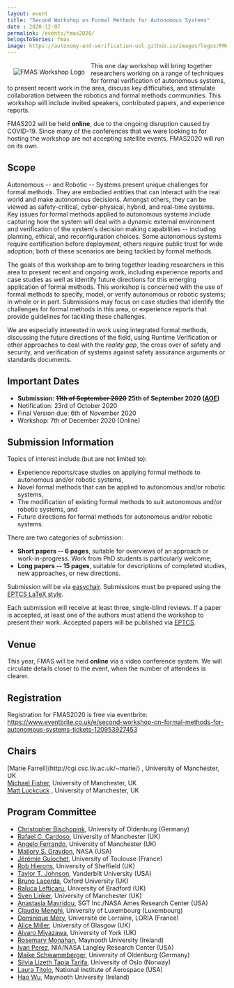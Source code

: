 ```yaml
---
layout: event
title: "Second Workshop on Formal Methods for Autonomous Systems"
date : 2020-12-07
permalink: /events/fmas2020/
belogsToSeries: fmas
image: https://autonomy-and-verification-uol.github.io/images/logos/FMAS-Logo.png
---
```



 <img alt="FMAS Workshop Logo" style="float: left; margin: 1em" src="{{site.images}}logos/FMAS-Logo.png">


This one day workshop will bring together researchers working on a range of techniques for formal verification of autonomous systems,
to present recent work in the area, discuss key difficulties, and stimulate collaboration between the robotics and formal methods
communities. This workshop will include invited speakers, contributed papers, and experience reports.

FMAS202 will be held **online**, due to the ongoing disruption caused by COVID-19. Since many of the conferences that we were looking to for hosting the workshop are not accepting satellite events, FMAS2020 will run on its own.

## Scope

Autonomous -- and Robotic -- Systems present unique challenges for formal methods. They are embodied entities that can interact with
the real world and make autonomous decisions. Amongst others, they can be viewed as safety-critical, cyber-physical, hybrid, and real-time systems.
Key issues for formal methods applied to autonomous systems include capturing how the system will deal with a dynamic external environment
and verification of the system's decision making capabilities -- including planning, ethical, and reconfiguration choices. Some autonomous
systems require certification before deployment, others require public trust for wide adoption; both of these scenarios are being tackled
by formal methods.

The goals of this workshop are to bring together leading researchers in this area to present recent and ongoing work, including
experience reports and case studies as well as identify future directions for this emerging application of formal methods.
This workshop is concerned with the use of formal methods to specify, model, or verify autonomous or robotic systems; in whole or in part.
Submissions may focus on case studies that identify the challenges for formal methods in this area, or experience reports that provide guidelines
for tackling these challenges.

We are especially interested in work using integrated formal methods, discussing the future directions of the field, using Runtime Verification or other approaches to deal with the _reality gap_, the cross over of safety and security, and verification of systems against safety assurance arguments or standards documents.

## Important Dates

* **Submission: ~~11th of September 2020~~ 25th of September 2020 ([AOE](https://www.timeanddate.com/time/zones/aoe))**
* Notification: 23rd of October 2020
* Final Version due: 6th of November 2020
* Workshop: 7th of December 2020 (Online)

## Submission Information

Topics of interest include (but are not limited to):

* Experience reports/case studies on applying formal methods to autonomous and/or robotic systems,
* Novel formal methods that can be applied to autonomous and/or robotic systems,
* The modification of existing formal methods to suit autonomous and/or robotic systems, and
* Future directions for formal methods for autonomous and/or robotic systems.

There are two categories of submission:

* **Short papers -- 6 pages**, suitable for overviews of an approach or work-in-progress. Work from PhD students is particularly welcome;
* **Long papers -- 15 pages**, suitable for descriptions of completed studies, new approaches, or new directions.

Submission will be via [easychair](https://easychair.org/conferences/?conf=fmas2020). Submissions must be prepared using the [EPTCS LaTeX style](http://style.eptcs.org/).

Each submission will receive at least three, single-blind reviews. If a paper is accepted, at least one of the authors must attend the workshop to present their work. Accepted papers will be published via [EPTCS](http://www.eptcs.org/).

## Venue

This year, FMAS will be held **online** via a video conference system. We will circulate details closer to the event, when the number of attendees is clearer.

## Registration
Registration for FMAS2020 is free via eventbrite: https://www.eventbrite.co.uk/e/second-workshop-on-formal-methods-for-autonomous-systems-tickets-120953927453

## Chairs

<article class="row">
  <section class="columns large-4" markdown="1">
 [Marie Farrell](http://cgi.csc.liv.ac.uk/~marie/) <marie.farrell@manchester.ac.uk>, University of Manchester, UK
</section>
<section class="columns large-4" markdown="1">
<a href="https://personalpages.manchester.ac.uk/staff/michael.fisher/">Michael Fisher</a>, University of Manchester, UK
</section>
  <section class="columns large-4" markdown="1">
  <a href="https://www.research.manchester.ac.uk/portal/en/researchers/matthew-luckcuck(007d8d88-7377-4b3b-a0e0-67168e2a8832).html">Matt Luckcuck</a> <matthew.luckcuck@manchester.ac.uk>, University of Manchester, UK
</section>
</article>

## Program Committee

* [Christopher Bischopink](https://uol.de/en/csd/persons-contacts/christopher-bischopink-msc/), University of Oldenburg (Germany)
* [Rafael C.	Cardoso](https://rafaelcaue.github.io/), University of Manchester (UK)
* [Angelo	Ferrando](https://angeloferrando.github.io/website/), University of Manchester (UK)
* [Mallory S. Graydon](https://shemesh.larc.nasa.gov/people/msg/), NASA (USA)
* [Jérémie Guiochet](http://homepages.laas.fr/guiochet/), University of Toulouse (France)
* [Rob	Hierons](https://www.sheffield.ac.uk/dcs/people/academic/rob-hierons), University of Sheffield (UK)
* [Taylor T.	Johnson](http://www.taylortjohnson.com/), Vanderbilt University (USA)
* [Bruno Lacerda](https://ori.ox.ac.uk/ori-people/bruno-lacerda/), Oxford University (UK)
* [Raluca	Lefticaru](https://ralucalefticaru.github.io/), University of Bradford	(UK)
* [Sven	Linker](https://cgi.csc.liv.ac.uk/~slk/), University of Manchester (UK)		
* [Anastasia Mavridou](http://amavridou.com/), SGT Inc./NASA Ames Research Center (USA)
* [Claudio	Menghi](https://claudiomenghi.github.io/index.html), University of Luxembourg (Luxembourg)
* [Dominique Méry](https://members.loria.fr/Mery/), Université de Lorraine, LORIA (France)
* [Alice Miller](https://www.gla.ac.uk/schools/computing/staff/alicemiller/), University of Glasgow (UK)
* [Alvaro	Miyazawa](https://www-users.cs.york.ac.uk/~alvarohm/), University of York (UK)
* [Rosemary Monahan](http://rosemarymonahan.com/), Maynooth University (Ireland)
* [Ivan Perez](https://www.linkedin.com/in/ivanperezdominguez/), NIA/NASA Langley Research Center (USA)
* [Maike Schwammberger](https://uol.de/en/csd/persons-contacts/maike-schwammberger-msc/), University of Oldenburg (Germany)
* [Silvia Lizeth	Tapia Tarifa](https://www.mn.uio.no/ifi/english/people/aca/sltarifa/index.html),	University of Oslo (Norway)
* [Laura	Titolo](https://lauratitolo.github.io/),	National Institute of Aerospace (USA)
* [Hao	Wu](http://www.cs.nuim.ie/~haowu/),	Maynooth University (Ireland)
